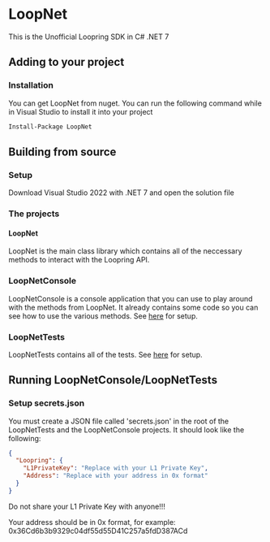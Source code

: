 # LoopNet
This is the Unofficial Loopring SDK in C# .NET 7

## Adding to your project
### Installation
You can get LoopNet from nuget. You can run the following command while in Visual Studio to install it into your project

```bash
Install-Package LoopNet
```

## Building from source
### Setup
Download Visual Studio 2022 with .NET 7 and open the solution file

### The projects
#### LoopNet
LoopNet is the main class library which contains all of the neccessary methods to interact with the Loopring API.

### LoopNetConsole
LoopNetConsole is a console application that you can use to play around with the methods from LoopNet. It already contains some code so you can see how to use the various methods. See [here](https://github.com/fudgebucket27/LoopNet#running-loopnetconsoleloopnettests) for setup.

### LoopNetTests
LoopNetTests contains all of the tests. See [here](https://github.com/fudgebucket27/LoopNet#running-loopnetconsoleloopnettests) for setup.

## Running LoopNetConsole/LoopNetTests
### Setup secrets.json
You must create a JSON file called 'secrets.json' in the root of the LoopNetTests and the LoopNetConsole projects. It should look like the following:

```json
{
  "Loopring": {
    "L1PrivateKey": "Replace with your L1 Private Key",
    "Address": "Replace with your address in 0x format"
  }
}
```

Do not share your L1 Private Key with anyone!!!

Your address should be in 0x format, for example: 0x36Cd6b3b9329c04df55d55D41C257a5fdD387ACd
